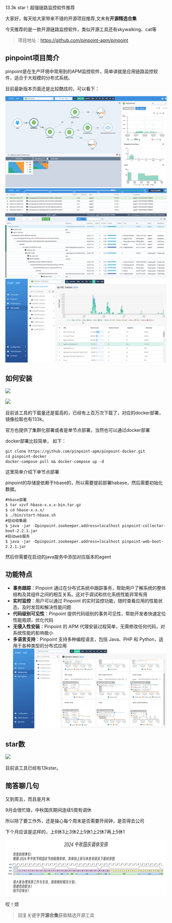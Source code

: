 13.3k star！超强链路监控软件推荐

大家好，每天给大家带来不错的开源项目推荐,文末有**开源精选合集**

今天推荐的是一款开源链路监控软件，类似开源工具还有skywalking、cat等

>项目地址：https://github.com/pinpoint-apm/pinpoint

## pinpoint项目简介

pinpoint是在生产环境中常用到的APM监控软件，简单讲就是应用链路监控软件，适合于大规模的分布式系统。

目前最新版本页面还是比较酷炫的，可以看下：

![](image.png)
![](image-1.png)
![](image-2.png)

## 如何安装

 ![](https://img.shields.io/github/downloads/pinpoint-apm/pinpoint/total?style=flat-square)

![](https://img.shields.io/docker/pulls/pinpointdocker/pinpoint-web)

目前该工具的下载量还是蛮高的，已经有上百万次下载了，对应的docker部署，镜像拉取也有133k。

官方也提供了集群化部署或者是单节点部署，当然也可以通过docker部署

docker部署比较简单， 如下：

```
git clone https://github.com/pinpoint-apm/pinpoint-docker.git
cd pinpoint-docker
docker-compose pull && docker-compose up -d
```

这里简单介绍下单节点部署

pinpoint的存储是依赖于hbase的，所以需要提前部署habase，然后需要初始化数据。

```
#hbase部署
$ tar xzvf hbase-x.x.x-bin.tar.gz
$ cd hbase-x.x.x/
$ ./bin/start-hbase.sh
#启动收集器
$ java -jar -Dpinpoint.zookeeper.address=localhost pinpoint-collector-boot-2.2.1.jar
#启动web服务
$ java -jar -Dpinpoint.zookeeper.address=localhost pinpoint-web-boot-2.2.1.jar
```
然后你需要在启动的java服务中添加对应版本的agent

## 功能特点

- **事务跟踪**：Pinpoint 通过在分布式系统中跟踪事务，帮助用户了解系统的整体结构及其组件之间的相互关系。这对于调试和优化系统性能非常有用
- **实时监控**：用户可以通过 Pinpoint 的实时监控功能，随时查看应用的性能状态，及时发现和解决性能问题
- **代码级别可见性**：Pinpoint 提供代码级别的事务可见性，帮助开发者快速定位性能瓶颈，优化代码
- **无侵入性安装**：Pinpoint 的 APM 代理安装过程简单，无需修改任何代码，对系统性能的影响极小
- **多语言支持**：Pinpoint 支持多种编程语言，包括 Java、PHP 和 Python，适用于各种类型的分布式应用
![](image-3.png)

## star数

 ![](https://img.shields.io/github/stars/pinpoint-apm/pinpoint?style=flat-square) 

 目前该工具已经有13kstar。
## 简答聊几句

又到周五，而且是月末

9月会很忙碌，中秋国庆期间连续5周有调休

所以除了要工作外，还是操心每个周末是否需要开闹钟，是否得去公司

下个月应该是这样的，上6休3上3休2上5休1上2休7再上5休1

![](a08a5d4e9d864039cc206f84fc5d01a.jpg)

哎！烦

 >回复关键字**开源合集**获取精选开源工具